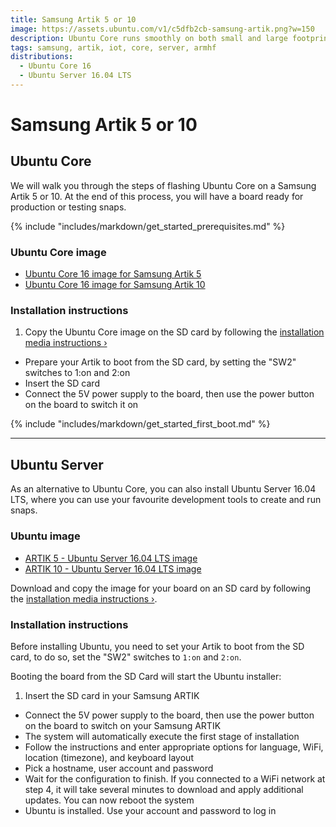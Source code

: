 ```yaml
---
title: Samsung Artik 5 or 10
image: https://assets.ubuntu.com/v1/c5dfb2cb-samsung-artik.png?w=150
description: Ubuntu Core runs smoothly on both small and large footprint boards.
tags: samsung, artik, iot, core, server, armhf
distributions:
  - Ubuntu Core 16
  - Ubuntu Server 16.04 LTS
---
```


# Samsung Artik 5 or 10

## Ubuntu Core

We will walk you through the steps of flashing Ubuntu Core on a Samsung Artik 5 or 10. At the end of this process, you will have a board ready for production or testing snaps.

{% include "includes/markdown/get_started_prerequisites.md" %}

### Ubuntu Core image

 * [Ubuntu Core 16 image for Samsung Artik 5](http://people.canonical.com/~platform/snappy/artik/uc-series16-final-image/artik5.img.xz)
 * [Ubuntu Core 16 image for Samsung Artik 10](http://people.canonical.com/~platform/snappy/artik/uc-series16-final-image/artik10.img.xz)

### Installation instructions

 1. Copy the Ubuntu Core image on the SD card by following the [installation media instructions&nbsp;&rsaquo;](/core/get-started/installation-medias)
 * Prepare your Artik to boot from the SD card, by setting the "SW2" switches to 1:on and 2:on
 * Insert the SD card
 * Connect the 5V power supply to the board, then use the power button on the board to switch it on

{% include "includes/markdown/get_started_first_boot.md" %}

---

## Ubuntu Server

As an alternative to Ubuntu Core, you can also install Ubuntu Server 16.04 LTS, where you can use your favourite development tools to create and run snaps.

### Ubuntu image

* [ARTIK 5 - Ubuntu Server 16.04 LTS image](http://people.canonical.com/~platform/snappy/artik/archive/artik5-ubuntu-server.img.tar.xz)
* [ARTIK 10 - Ubuntu Server 16.04 LTS image](http://people.canonical.com/~platform/snappy/artik/archive/artik10-ubuntu-server.img.tar.xz)

Download and copy the image for your board on an SD card by following the [installation media instructions&nbsp;&rsaquo;](/core/get-started/installation-medias).

### Installation instructions

Before installing Ubuntu, you need to set your Artik to boot from the SD card, to do so, set the "SW2" switches to `1:on` and `2:on`.

Booting the board from the SD Card will start the Ubuntu installer:

1. Insert the SD card in your Samsung ARTIK
* Connect the 5V power supply to the board, then use the power button on the board to switch on your Samsung ARTIK
* The system will automatically execute the first stage of installation
* Follow the instructions and enter appropriate options for language, WiFi, location (timezone), and keyboard layout
* Pick a hostname, user account and password
* Wait for the configuration to finish. If you connected to a WiFi network at step 4, it will take several minutes to download and apply additional updates. You can now reboot the system
* Ubuntu is installed. Use your account and password to log in
